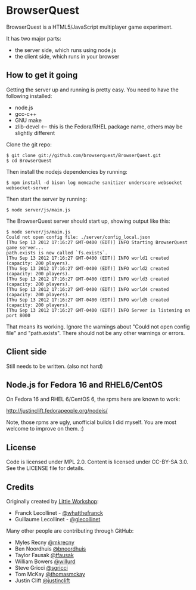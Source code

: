 BrowserQuest
============

BrowserQuest is a HTML5/JavaScript multiplayer game experiment.

It has two major parts:

* the server side, which runs using node.js
* the client side, which runs in your browser


How to get it going
-------------------

Getting the server up and running is pretty easy. You need to
have the following installed:

* node.js
* gcc-c++
* GNU make
* zlib-devel  <-- this is the Fedora/RHEL package name, others may be slightly different

Clone the git repo:

    $ git clone git://github.com/browserquest/BrowserQuest.git
    $ cd BrowserQuest

Then install the nodejs dependencies by running:

    $ npm install -d bison log memcache sanitizer underscore websocket websocket-server

Then start the server by running:

    $ node server/js/main.js

The BrowserQuest server should start up, showing output like
this:

    $ node server/js/main.js
    Could not open config file: ./server/config_local.json
    [Thu Sep 13 2012 17:16:27 GMT-0400 (EDT)] INFO Starting BrowserQuest game server...
    path.exists is now called `fs.exists`.
    [Thu Sep 13 2012 17:16:27 GMT-0400 (EDT)] INFO world1 created (capacity: 200 players).
    [Thu Sep 13 2012 17:16:27 GMT-0400 (EDT)] INFO world2 created (capacity: 200 players).
    [Thu Sep 13 2012 17:16:27 GMT-0400 (EDT)] INFO world3 created (capacity: 200 players).
    [Thu Sep 13 2012 17:16:27 GMT-0400 (EDT)] INFO world4 created (capacity: 200 players).
    [Thu Sep 13 2012 17:16:27 GMT-0400 (EDT)] INFO world5 created (capacity: 200 players).
    [Thu Sep 13 2012 17:16:27 GMT-0400 (EDT)] INFO Server is listening on port 8000

That means its working.  Ignore the warnings about "Could not open config file"
and "path.exists".  There should not be any other warnings or errors.


Client side
-----------

Still needs to be written. (also not hard)


Node.js for Fedora 16 and RHEL6/CentOS
--------------------------------------

On Fedora 16 and RHEL 6/CentOS 6, the rpms here are known to work:

  http://justinclift.fedorapeople.org/nodejs/

Note, those rpms are ugly, unofficial builds I did myself.  You are
most welcome to improve on them. :)


License
-------

Code is licensed under MPL 2.0. Content is licensed under CC-BY-SA 3.0.
See the LICENSE file for details.


Credits
-------
Originally created by [Little Workshop](http://www.littleworkshop.fr):

* Franck Lecollinet - [@whatthefranck](http://twitter.com/whatthefranck)
* Guillaume Lecollinet - [@glecollinet](http://twitter.com/glecollinet)

Many other people are contributing through GitHub:

* Myles Recny [@mkrecny](https://github.com/mkrecny)
* Ben Noordhuis [@bnoordhuis](https://github.com/bnoordhuis)
* Taylor Fausak [@tfausak](https://github.com/tfausak)
* William Bowers [@willurd](https://github.com/willurd)
* Steve Gricci [@sgricci](https://github.com/sgricci)
* Tom McKay [@thomasmckay](https://github.com/thomasmckay)
* Justin Clift [@justinclift](https://github.com/justinclift)